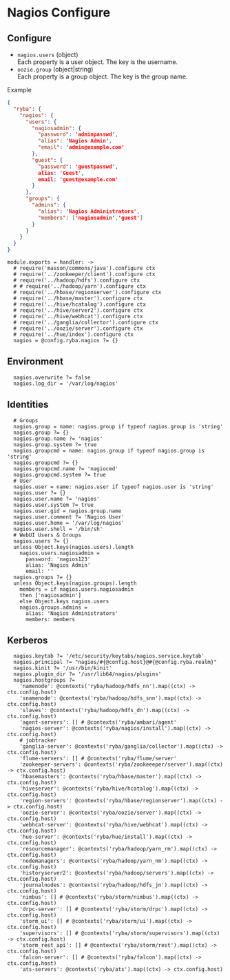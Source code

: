 
# Nagios Configure


## Configure

*   `nagios.users` (object)   
    Each property is a user object. The key is the username.   
*   `oozie.group` (object|string)   
    Each property is a group object. The key is the group name.   

Example

```json
{
  "ryba": {
    "nagios": {
      "users": {
        "nagiosadmin": {
          "password": 'adminpasswd',
          "alias": 'Nagios Admin',
          "email": 'admin@example.com'
        },
        "guest": {
          "password": 'guestpasswd',
          alias: 'Guest',
          email: 'guest@example.com'
        }
      },
      "groups": {
        "admins": {
          "alias": 'Nagios Administrators',
          "members": ['nagiosadmin','guest']
        }
      }
    }
  }
}
```

    module.exports = handler: ->
      # require('masson/commons/java').configure ctx
      # require('../zookeeper/client').configure ctx
      # require('../hadoop/hdfs').configure ctx
      # # require('../hadoop/yarn').configure ctx
      # require('../hbase/regionserver').configure ctx
      # require('../hbase/master').configure ctx
      # require('../hive/hcatalog').configure ctx
      # require('../hive/server2').configure ctx
      # require('../hive/webhcat').configure ctx
      # require('../ganglia/collector').configure ctx
      # require('../oozie/server').configure ctx
      # require('../hue/index').configure ctx
      nagios = @config.ryba.nagios ?= {}

## Environment

      nagios.overwrite ?= false
      nagios.log_dir = '/var/log/nagios'

## Identities

      # Groups
      nagios.group = name: nagios.group if typeof nagios.group is 'string'
      nagios.group ?= {}
      nagios.group.name ?= 'nagios'
      nagios.group.system ?= true
      nagios.groupcmd = name: nagios.group if typeof nagios.group is 'string'
      nagios.groupcmd ?= {}
      nagios.groupcmd.name ?= 'nagiocmd'
      nagios.groupcmd.system ?= true     
      # User
      nagios.user = name: nagios.user if typeof nagios.user is 'string'
      nagios.user ?= {}
      nagios.user.name ?= 'nagios'
      nagios.user.system ?= true
      nagios.user.gid = nagios.group.name
      nagios.user.comment ?= 'Nagios User'
      nagios.user.home = '/var/log/nagios'
      nagios.user.shell = '/bin/sh'
      # WebUI Users & Groups
      nagios.users ?= {}
      unless Object.keys(nagios.users).length
        nagios.users.nagiosadmin =
          password: 'nagios123'
          alias: 'Nagios Admin'
          email: ''
      nagios.groups ?= {}
      unless Object.keys(nagios.groups).length
        members = if nagios.users.nagiosadmin
        then ['nagiosadmin']
        else Object.keys nagios.users
        nagios.groups.admins =
          alias: 'Nagios Administrators'
          members: members

## Kerberos

      nagios.keytab ?= '/etc/security/keytabs/nagios.service.keytab'
      nagios.principal ?= "nagios/#{@config.host}@#{@config.ryba.realm}"
      nagios.kinit ?= '/usr/bin/kinit'
      nagios.plugin_dir ?= '/usr/lib64/nagios/plugins'
      nagios.hostgroups ?=
        'namenode': @contexts('ryba/hadoop/hdfs_nn').map((ctx) -> ctx.config.host)
        'snamenode': @contexts('ryba/hadoop/hdfs_snn').map((ctx) -> ctx.config.host)
        'slaves': @contexts('ryba/hadoop/hdfs_dn').map((ctx) -> ctx.config.host)
        'agent-servers': [] # @contexts('ryba/ambari/agent'
        'nagios-server': @contexts('ryba/nagios/install').map((ctx) -> ctx.config.host)
        # jobtracker
        'ganglia-server': @contexts('ryba/ganglia/collector').map((ctx) -> ctx.config.host)
        'flume-servers': [] # @contexts('ryba/flume/server'
        'zookeeper-servers': @contexts('ryba/zookeeeper/server').map((ctx) -> ctx.config.host)
        'hbasemasters': @contexts('ryba/hbase/master').map((ctx) -> ctx.config.host)
        'hiveserver': @contexts('ryba/hive/hcatalog').map((ctx) -> ctx.config.host)
        'region-servers': @contexts('ryba/hbase/regionserver').map((ctx) -> ctx.config.host)
        'oozie-server': @contexts('ryba/oozie/server').map((ctx) -> ctx.config.host)
        'webhcat-server': @contexts('ryba/hive/webhcat').map((ctx) -> ctx.config.host)
        'hue-server': @contexts('ryba/hue/install').map((ctx) -> ctx.config.host)
        'resourcemanager': @contexts('ryba/hadoop/yarn_rm').map((ctx) -> ctx.config.host)
        'nodemanagers': @contexts('ryba/hadoop/yarn_nm').map((ctx) -> ctx.config.host)
        'historyserver2': @contexts('ryba/hadoop/servers').map((ctx) -> ctx.config.host)
        'journalnodes': @contexts('ryba/hadoop/hdfs_jn').map((ctx) -> ctx.config.host)
        'nimbus': [] # @contexts('ryba/storm/nimbus').map((ctx) -> ctx.config.host)
        'drpc-server': [] # @contexts('ryba/storm/drpc').map((ctx) -> ctx.config.host)
        'storm_ui': [] # @contexts('ryba/storm/ui').map((ctx) -> ctx.config.host)
        'supervisors': [] # @contexts('ryba/storm/supervisors').map((ctx) -> ctx.config.host)
        'storm_rest_api': [] # @contexts('ryba/storm/rest').map((ctx) -> ctx.config.host)
        'falcon-server': [] # @contexts('ryba/falcon').map((ctx) -> ctx.config.host)
        'ats-servers': @contexts('ryba/ats').map((ctx) -> ctx.config.host)
